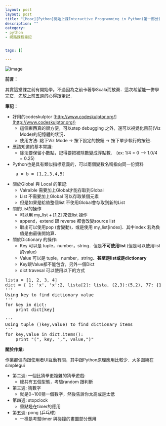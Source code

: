 ```yaml
---
layout: post
layout: post
title: "[Mooc][Python]開始上課Interactive Programming in Python(第一部分) week 0~week5"
description: ""
category: 
- python
- 網路課程筆記


tags: []

---
```



![image](https://www.python.org/static/img/python-logo.png)

**前言：**

其實這堂課之前有開始學，不過因為之前卡著學Scala而放棄．這次希望能一併學完它．先放上前五週的心得跟筆記．

**筆記：**

- 好用的codeskulptor [http://www.codeskulptor.org/](http://www.codeskulptor.org/)
    - 這個東西真的很方便，可以step debugging 之外，還可以視覺化目前(Viz Mode)的記憶體的狀況．
    - 使用方法:  點下Viz Mode -> 按下設定的按鈕 -> 按下單步執行的按鈕．
- 應該知道的基本常識:
    - 除法要保留小數點，記得要把被除數變成浮點數． (ex: 1/4 = 0 --> 1.0/4 = 0.25)
- Python也是具有類似指標意義的，可以兩個變數名稱指向同一份資料
<pre class="prettyprint">
    a = b = [1,2,3,4,5]
</pre>
- 關於Global 與 Local 的筆記:
    - Valraible 需要加上Global才能存取到Global
    - List 不需要加上Global 可以存取某個元素
    - 但是如果是給值整個list 不使用Global會存取到新的List  
- 關於List的操作  
    - 可以用 my_list + [1,2]  來做list 操作
    - append，extend 跟 reverse 都會改變source list
    - 取出可以使用pop (會變動)，或是使用 my_list[index]．其中index 若為負值是由最後開始算．
- 關於Dictionary 的操作:
    - Key 可以是 tuple，number，string．但是**不可使用list** (但是可以使用list的value)
    - Value 可以是 tuple，number，string．**甚至是list或是dictionary**
    - Key跟Value都不能包含，另外一個Dict
    - dict travesal 可以使用以下的方式
<pre class="prettyprint">
lista = [1, 2, 3, 4]
dict = { 1: 'x', 'x':2, lista[2]: lista, (2,3):(5,2), 77: {1:2, 2:3} }
'''
Using key to find dictionary value
'''
for key in dict:
    print dict[key]

'''
Using tuple ()key,value) to find dictionary items
'''
for key,value in dict.items():        
    print "(", key, ",", value,")"
</pre>    


**關於作業:**

作業都偏向跟使用者UI互動有關，其中跟Python原理應用比較少．大多圍繞在simplegui

- 第二週: 一個比猜拳更複雜的猜拳遊戲:
    - 總共有五個型態，考驗random 跟判斷
- 第三週: 猜數字
    - 就是0~100猜一個數字，然後告訴你太高或是太低
- 第四週: stopclock
    - 重點是在timer的應用
- 第五週: pong (乒乓球)
    - 一樣是考驗timer 與碰撞的畫圖部分應用
                    
